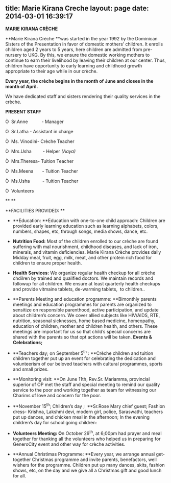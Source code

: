 title: Marie Kirana Creche
layout: page
date: 2014-03-01 16:39:17
---

**MARIE KIRANA CRÈCHE**

**Marie Kirana Crèche **was started in the year 1992 by the Dominican Sisters of the Presentation in favor of domestic mothers’ children. It enrolls children aged 2 years to 5 years, here children are admitted from pre-nursery to UKG. By this, we ensure the domestic working mothers to continue to earn their livelihood by leaving their children at our center. Thus, children have opportunity to early learning and childhood growth appropriate to their age while in our crèche.

**Every year, the crèche begins in the month of June and closes in the month of April.**

We have dedicated staff and sisters rendering their quality services in the crèche.

**PRESENT STAFF**

Ò  Sr.Anne           - Manager

Ò  Sr.Latha - Assistant in charge

Ò  Ms. Vinodini- Crèche Teacher

Ò  Mrs.Usha         - Helper _(Aaya)_

Ò  Mrs.Theresa- Tuition Teacher

Ò  Ms.Meena       - Tuition Teacher

Ò  Ms.Usha          - Tuition Teacher

Ò  Volunteers

** **

**FACILITIES PROVIDED: **

*   **Education: **Education with one-to-one child approach: Children are provided early learning education such as learning alphabets, colors, numbers, shapes, etc, through songs, media shows, dance, etc.
*   **Nutrition Food:** Most of the children enrolled to our crèche are found suffering with mal nourishment, childhood diseases, and lack of iron, minerals, and vitamin deficiencies. Marie Kirana Crèche provides daily Midday meal, fruit, egg, milk, meat, and other protein rich food for children to ensure proper health.
*   **Health Services:** We organize regular health checkup for all crèche chdilren by trained and qualified doctors. We maintain records and followup for all children. We ensure at least quarterly health checkups and provide vitmaine tablets, de-warming tablets,  to children..
*   **Parents Meeting and education programme: **Bimonthly parents meetings and education programmes for parents are organized to sensitize on responsible parenthood, active participation, and update about children’s concern. We cover allied subjects like HIV/AIDS, RTE, nutrition, seasonal sicknesses, home based medicine, homeopathy, education of children, mother and children health, and others. These meetings are important for us so that child’s special concerns are shared with the parents so that opt actions will be taken.
**Events &amp; Celebrations;**

*   **Teachers day; on September 5<sup>th</sup> : **Crèche children and tuition children together put up an event for celebrating the dedication and volunteerism of our beloved teachers with cultural programmes, sports and small prizes.
*   **Monitoring visit: **On June 11th, Rev.Sr. Mariamma, provincial superior of OP met the staff and special meeting to remind our quality service to the poor and working together as team for witnessing our Charims of love and concern for the poor.
*   **November 15<sup>th</sup>; Children’s day ;  **Sr.Rose Mary chief guest; Fashion dress- Krishna, Lakshmi devi, modern girl, police, Saraswathi, teachers put up dances, and chicken meal in the afternoon; In the evening children’s day for school going children:
*   **Volunteers Meeting: O**n October 29<sup>th</sup>, at 6;00pm had prayer and meal together for thanking all the volunteers who helped us in preparing for GeneroCity event and other way for crèche activities.
*   **Annual Christimas Programme: **Every year, we arrange annual get-together Christmas programme and invite parents, benefactors, well wishers for the programme. Children put up many dances, skits, fashion shows, etc, on the day and we give all a Christmas gift and good lunch for all.
&nbsp;